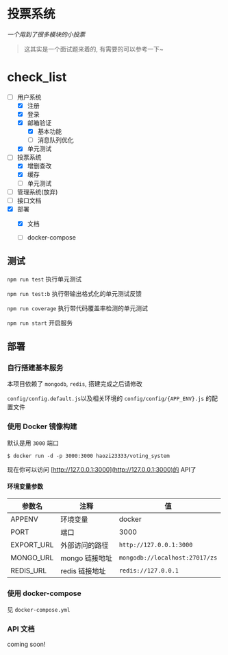 # 投票系统

*一个用到了很多模块的小投票*

> 这其实是一个面试题来着的, 有需要的可以参考一下~



# check_list


- [ ] 用户系统
    - [x] 注册
    - [x] 登录
    - [x] 邮箱验证
      - [x] 基本功能
      - [ ] 消息队列优化
    - [x] 单元测试
- [ ] 投票系统
    - [x] 增删查改
    - [x] 缓存
    - [ ] 单元测试
- [ ] 管理系统(放弃)
- [ ] 接口文档
- [x] 部署
    - [x] 文档
    - [ ] docker-compose



## 测试

`npm run test` 执行单元测试

`npm run test:b` 执行带输出格式化的单元测试反馈

`npm run coverage` 执行带代码覆盖率检测的单元测试

`npm run start`  开启服务

##  部署

### 自行搭建基本服务

本项目依赖了 `mongodb`, `redis`, 搭建完成之后请修改 

`config/config.default.js`以及相关环境的 `config/config/{APP_ENV}.js` 的配置文件

### 使用 Docker 镜像构建

默认是用 `3000` 端口

`$ docker run -d -p 3000:3000 haozi23333/voting_system`

现在你可以访问 [http://127.0.0.1:3000](http://127.0.0.1:3000)的 API了

#### 环境变量参数

| 参数名     | 注释           | 值                             |
| ---------- | -------------- | ------------------------------ |
| APPENV     | 环境变量       | docker                         |
| PORT       | 端口           | 3000                           |
| EXPORT_URL | 外部访问的路径 | `http://127.0.0.1:3000`        |
| MONGO_URL  | mongo 链接地址 | `mongodb://localhost:27017/zs` |
| REDIS_URL  | redis 链接地址 | `redis://127.0.0.1`            |

### 使用 docker-compose

见 `docker-compose.yml`



### API 文档

coming soon!